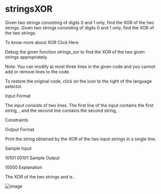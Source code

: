 # stringsXOR
Given two strings consisting of digits 0 and 1 only, find the XOR of the two strings.
Given two strings consisting of digits 0 and 1 only, find the XOR of the two strings.

To know more about XOR Click Here

Debug the given function strings_xor to find the XOR of the two given strings appropriately.

Note: You can modify at most three lines in the given code and you cannot add or remove lines to the code.

To restore the original code, click on the icon to the right of the language selector.

Input Format

The input consists of two lines. The first line of the input contains the first string, , and the second line contains the second string, .

Constraints

Output Format

Print the string obtained by the XOR of the two input strings in a single line.

Sample Input

10101
00101
Sample Output

10000
Explanation

The XOR of the two strings  and  is .

![image](https://user-images.githubusercontent.com/43896389/217966504-7acef06a-e5e4-451b-a9b0-8b53c031bc84.png)
